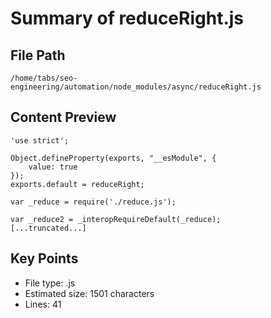 # Summary of reduceRight.js
  
## File Path
`/home/tabs/seo-engineering/automation/node_modules/async/reduceRight.js`

## Content Preview
```
'use strict';

Object.defineProperty(exports, "__esModule", {
    value: true
});
exports.default = reduceRight;

var _reduce = require('./reduce.js');

var _reduce2 = _interopRequireDefault(_reduce);
[...truncated...]
```

## Key Points
- File type: .js
- Estimated size: 1501 characters
- Lines: 41
